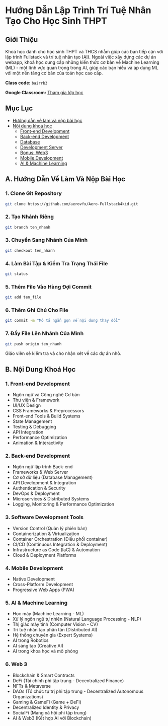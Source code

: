 # Hướng Dẫn Lập Trình Trí Tuệ Nhân Tạo Cho Học Sinh THPT

## Giới Thiệu

Khoá học dành cho học sinh THPT và THCS nhằm giúp các bạn tiếp cận với lập trình Fullstack và trí tuệ nhân tạo (AI). Ngoài việc xây dựng các dự án webapp, khoá học cung cấp những kiến thức cơ bản về Machine Learning (ML) - một lĩnh vực quan trọng trong AI, giúp các bạn hiểu và áp dụng ML với một nền tảng cơ bản của toán học cao cấp.

**Class code:** `bairrb3`

**Google Classroom:** [Tham gia lớp học](#)

## Mục Lục

- [Hướng dẫn về làm và nộp bài học](#huong-dan-ve-lam-va-nop-bai-hoc)
- [Nội dung khoá học](#noi-dung-khoa-hoc)
  - [Front-end Development](#front-end-development)
  - [Back-end Development](#back-end-development)
  - [Database](#database)
  - [Development Server](#development-server)
  - [Bonus: Web3](#bonus-web3)
  - [Mobile Development](#mobile-development)
  - [AI & Machine Learning](#ai-machine-learning)

## A. Hướng Dẫn Về Làm Và Nộp Bài Học

### 1. Clone Git Repository
```bash
git clone https://github.com/aerovfx/Aero-Fullstack4kid.git
```

### 2. Tạo Nhánh Riêng
```bash
git branch ten_nhanh
```

### 3. Chuyển Sang Nhánh Của Mình
```bash
git checkout ten_nhanh
```

### 4. Làm Bài Tập & Kiểm Tra Trạng Thái File
```bash
git status
```

### 5. Thêm File Vào Hàng Đợi Commit
```bash
git add ten_file
```

### 6. Thêm Ghi Chú Cho File
```bash
git commit -m "Mô tả ngắn gọn về nội dung thay đổi"
```

### 7. Đẩy File Lên Nhánh Của Mình
```bash
git push origin ten_nhanh
```

Giáo viên sẽ kiểm tra và cho nhận xét về các dự án nhỏ.

## B. Nội Dung Khoá Học

### 1. Front-end Development

- Ngôn ngữ và Công nghệ Cơ bản
- Thư viện & Framework
- UI/UX Design
- CSS Frameworks & Preprocessors
- Front-end Tools & Build Systems
- State Management
- Testing & Debugging
- API Integration
- Performance Optimization
- Animation & Interactivity

### 2. Back-end Development

- Ngôn ngữ lập trình Back-end
- Frameworks & Web Server
- Cơ sở dữ liệu (Database Management)
- API Development & Integration
- Authentication & Security
- DevOps & Deployment
- Microservices & Distributed Systems
- Logging, Monitoring & Performance Optimization

### 3. Software Development Tools

- Version Control (Quản lý phiên bản)
- Containerization & Virtualization
- Container Orchestration (Điều phối container)
- CI/CD (Continuous Integration & Deployment)
- Infrastructure as Code (IaC) & Automation
- Cloud & Deployment Platforms

### 4. Mobile Development

- Native Development
- Cross-Platform Development
- Progressive Web Apps (PWA)

### 5. AI & Machine Learning

- Học máy (Machine Learning - ML)
- Xử lý ngôn ngữ tự nhiên (Natural Language Processing - NLP)
- Thị giác máy tính (Computer Vision - CV)
- Trí tuệ nhân tạo phân tán (Distributed AI)
- Hệ thống chuyên gia (Expert Systems)
- AI trong Robotics
- AI sáng tạo (Creative AI)
- AI trong khoa học và mô phỏng

### 6. Web 3

- Blockchain & Smart Contracts
- DeFi (Tài chính phi tập trung - Decentralized Finance)
- NFTs & Metaverse
- DAOs (Tổ chức tự trị phi tập trung - Decentralized Autonomous Organizations)
- Gaming & GameFi (Game + DeFi)
- Decentralized Identity & Privacy
- SocialFi (Mạng xã hội phi tập trung)
- AI & Web3 (Kết hợp AI với Blockchain)

